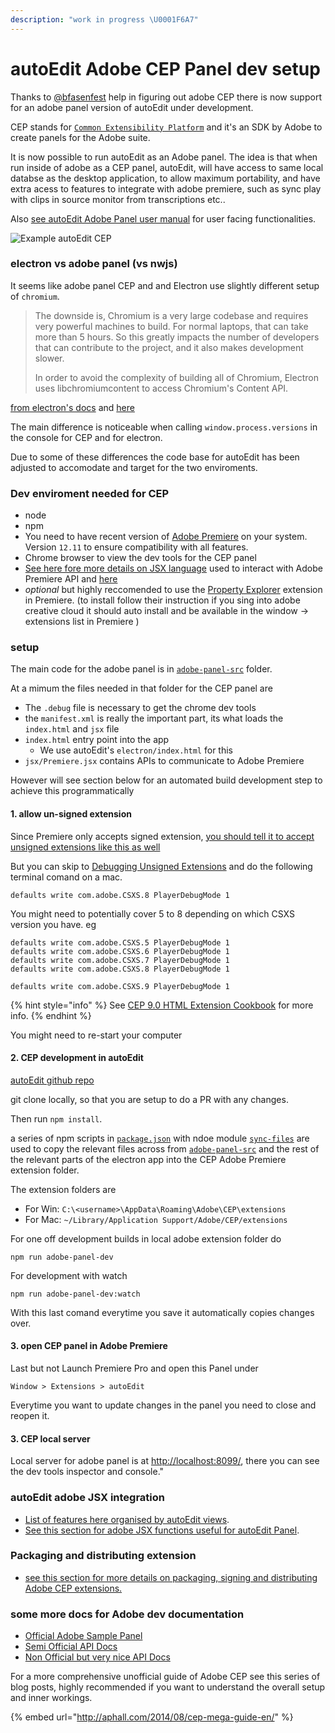 ```yaml
---
description: "work in progress \U0001F6A7"
---
```


# autoEdit Adobe CEP Panel dev setup

Thanks to [@bfasenfest](https://github.com/bfasenfest) help in figuring out adobe CEP there is now support for an adobe panel version of autoEdit under development.

CEP stands for [`Common Extensibility Platform`](https://www.adobe.io/apis/creativecloud/cep.html) and it's an SDK by Adobe to create panels for the Adobe suite.

It is now possible to run autoEdit as an Adobe panel. The idea is that when run inside of adobe as a CEP panel, autoEdit, will have access to same local databse as the desktop application, to allow maximum portability, and have extra acess to features to integrate with adobe premiere, such as sync play with clips in source monitor from transcriptions etc..

Also [see autoEdit Adobe Panel user manual](https://autoedit.gitbook.io/user-manual/autoedit-adobe-panel/transcription-to-source-monitor) for user facing functionalities.

![Example autoEdit CEP](https://pbs.twimg.com/media/Dkg0waTW4AALCCM.jpg)

### electron vs adobe panel \(vs nwjs\)

It seems like adobe panel CEP and and Electron use slightly different setup of `chromium`.

> The downside is, Chromium is a very large codebase and requires very powerful machines to build. For normal laptops, that can take more than 5 hours. So this greatly impacts the number of developers that can contribute to the project, and it also makes development slower.
>
> In order to avoid the complexity of building all of Chromium, Electron uses libchromiumcontent to access Chromium's Content API.

[from electron's docs](https://electronjs.org/blog/electron-internals-building-chromium-as-a-library) and [here](https://electronjs.org/docs/development/atom-shell-vs-node-webkit)

The main difference is noticeable when calling `window.process.versions` in the console for CEP and for electron.

Due to some of these differences the code base for autoEdit has been adjusted to accomodate and target for the two enviroments.

### Dev enviroment needed for CEP

* node
* npm 
* You need to have recent version of [Adobe Premiere](https://www.adobe.com/products/premiere.html) on your system. Version `12.11` to ensure compatibility with all features.
* Chrome browser to view the dev tools for the CEP panel 
* [See here fore more details on JSX language](https://jsx.github.io/doc/tutorial.html) used to interact with Adobe Premiere API and [here](https://jsx.github.io/)
* _optional_ but highly reccomended to use the [Property Explorer](https://www.adobeexchange.com/creativecloud.details.1170.html) extension in Premiere. \(to install follow their instruction if you sing into adobe creative cloud it should auto install and be available in the window -&gt;  extensions list in Premiere \)

### setup

The main code for the adobe panel is in [`adobe-panel-src`](https://github.com/pietrop/autoEdit_2_documentation/tree/d35184bd7887535034333e2604a3128b5ec288e7/adobe-panel/adobe-panel-src/README.md) folder.

At a mimum the files needed in that folder for the CEP panel are

* The `.debug` file is necessary to get the chrome dev tools
* the `manifest.xml` is really the important part, its what loads the `index.html` and `jsx` file
* `index.html` entry point into the app
  * We use autoEdit's `electron/index.html` for this
* `jsx/Premiere.jsx` contains APIs to communicate to Adobe Premiere 

However will see section below for an automated build development step to achieve this programmatically

#### 1. allow un-signed extension

Since Premiere only accepts signed extension, [you should tell it to accept unsigned extensions like this as well](https://github.com/Adobe-CEP/CEP-Resources/blob/master/CEP_8.x/Documentation/CEP%208.0%20HTML%20Extension%20Cookbook.md#debugging-unsigned-extensions)

But you can skip to [Debugging Unsigned Extensions](https://github.com/Adobe-CEP/CEP-Resources/blob/master/CEP_8.x/Documentation/CEP%208.0%20HTML%20Extension%20Cookbook.md#debugging-unsigned-extensions) and do the following terminal comand on a mac.

```text
defaults write com.adobe.CSXS.8 PlayerDebugMode 1
```

You might need to potentially cover 5 to 8 depending on which CSXS version you have. eg

```text
defaults write com.adobe.CSXS.5 PlayerDebugMode 1
defaults write com.adobe.CSXS.6 PlayerDebugMode 1
defaults write com.adobe.CSXS.7 PlayerDebugMode 1
defaults write com.adobe.CSXS.8 PlayerDebugMode 1
```

```text
defaults write com.adobe.CSXS.9 PlayerDebugMode 1
```

{% hint style="info" %}
See [CEP 9.0 HTML Extension Cookbook](https://github.com/Adobe-CEP/CEP-Resources/blob/master/CEP_9.x/Documentation/CEP%209.0%20HTML%20Extension%20Cookbook.md) for more info.
{% endhint %}

You might need to re-start your computer

#### 2. CEP development in autoEdit

[autoEdit github repo ](https://github.com/OpenNewsLabs/autoEdit_2)

git clone locally, so that you are setup to do a PR with any changes.

Then run `npm install`.

a series of npm scripts in [`package.json`](https://github.com/pietrop/autoEdit_2_documentation/tree/d35184bd7887535034333e2604a3128b5ec288e7/adobe-panel/package.json) with ndoe module [`sync-files`](https://www.npmjs.com/package/sync-files) are used to copy the relevant files across from [`adobe-panel-src`](https://github.com/pietrop/autoEdit_2_documentation/tree/d35184bd7887535034333e2604a3128b5ec288e7/adobe-panel/adobe-panel-src/README.md) and the rest of the relevant parts of the electron app into the CEP Adobe Premiere extension folder.

The extension folders are

* For Win: `C:\<username>\AppData\Roaming\Adobe\CEP\extensions`  
* For Mac: `~/Library/Application Support/Adobe/CEP/extensions`  

For one off development builds in local adobe extension folder do

```text
npm run adobe-panel-dev
```

For development with watch

```text
npm run adobe-panel-dev:watch
```

With this last comand everytime you save it automatically copies changes over.

#### 3. open CEP panel in Adobe Premiere

Last but not Launch Premiere Pro and open this Panel under

```text
Window > Extensions > autoEdit
```

Everytime you want to update changes in the panel you need to close and reopen it.

#### 3. CEP local server

Local server for adobe panel is at [http://localhost:8099/](http://localhost:8099/), there you can see the dev tools inspector and console."

### autoEdit adobe JSX integration

* [List of features here organised by autoEdit views](../autoedit-adobe-cep-panel-integration-overview.md).
* [See this section for adobe JSX functions useful for autoEdit Panel](../adobe-cep-jsx-functions-for-autoedit-adobe-panel.md).

### Packaging and distributing extension

* [see this section for more details on packaging, signing and distributing Adobe CEP extensions.](../packaging-adobe-cep-extensions/)

### some more docs for Adobe dev documentation

* [Official Adobe Sample Panel](https://github.com/Adobe-CEP/Samples/tree/master/PProPanel)
* [Semi Official API Docs](http://ppro.aenhancers.com/)
* [Non Official but very nice API Docs](http://www.brysonmichael.com/premiereapi-home)

For a more comprehensive unofficial guide of Adobe CEP see this series of blog posts, highly recommended if you want to understand the overall setup and inner workings.

{% embed url="http://aphall.com/2014/08/cep-mega-guide-en/" %}



### 


